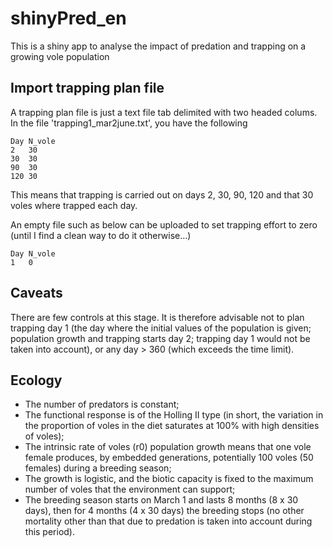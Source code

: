 # shinyPred_en

This is a shiny app to analyse the impact of predation and trapping on a growing vole population

## Import trapping plan file

A trapping plan file is just a text file tab delimited with two headed colums. In the file 'trapping1_mar2june.txt', you have the following


```
Day	N_vole
2	30
30	30
90	30
120	30

```

This means that trapping is carried out on days 2, 30, 90, 120 and that 30 voles where trapped each day.

An empty file such as below can be uploaded to set trapping effort to zero (until I find a clean way to do it otherwise...)

```
Day	N_vole
1	0
```


## Caveats

There are few controls at this stage. It is therefore advisable not to plan trapping day 1 (the day where the initial values of the population is given; population growth and trapping starts day 2; trapping day 1 would not be taken into account), or any day > 360 (which exceeds the time limit).


## Ecology

- The number of predators is constant;
- The functional response is of the Holling II type (in short, the variation in the proportion of voles in the diet saturates at 100% with high densities of voles);
- The intrinsic rate of voles (r0) population growth means that one vole female produces, by embedded generations, potentially 100 voles (50 females) during a breeding season;
- The growth is logistic, and the biotic capacity is fixed to the maximum number of voles that the environment can support;
- The breeding season starts on March 1 and lasts 8 months (8 x 30 days), then for 4 months (4 x 30 days) the breeding stops (no other mortality other than that due to predation is taken into account during this period).


